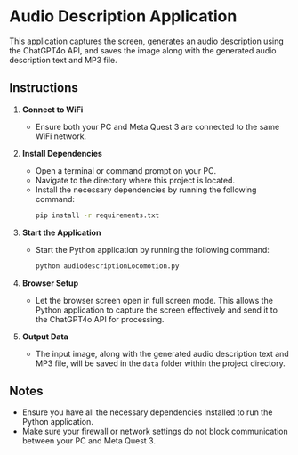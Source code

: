 # Audio Description Application

This application captures the screen, generates an audio description using the ChatGPT4o API, and saves the image along with the generated audio description text and MP3 file.

## Instructions

1. **Connect to WiFi**
   - Ensure both your PC and Meta Quest 3 are connected to the same WiFi network.

2. **Install Dependencies**
   - Open a terminal or command prompt on your PC.
   - Navigate to the directory where this project is located.
   - Install the necessary dependencies by running the following command:
     ```sh
     pip install -r requirements.txt
     ```

3. **Start the Application**
   - Start the Python application by running the following command:
     ```sh
     python audiodescriptionLocomotion.py
     ```

4. **Browser Setup**
   - Let the browser screen open in full screen mode. This allows the Python application to capture the screen effectively and send it to the ChatGPT4o API for processing.

5. **Output Data**
   - The input image, along with the generated audio description text and MP3 file, will be saved in the `data` folder within the project directory.

## Notes
- Ensure you have all the necessary dependencies installed to run the Python application.
- Make sure your firewall or network settings do not block communication between your PC and Meta Quest 3.
